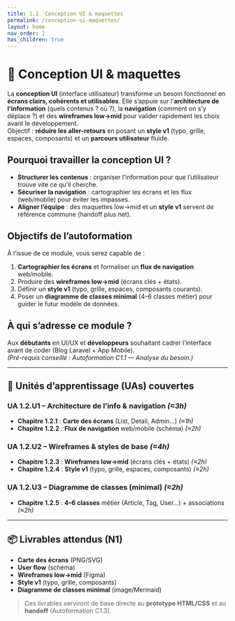 ```yaml
---
title: 1.2. Conception UI & maquettes
permalink: /conception-ui-maquettes/
layout: home
nav_order: 2
has_children: true
---
```


# 🎨 Conception UI & maquettes

La **conception UI** (interface utilisateur) transforme un besoin fonctionnel en **écrans clairs, cohérents et utilisables**. Elle s’appuie sur l’**architecture de l’information** (quels contenus ? où ?), la **navigation** (comment on s’y déplace ?) et des **wireframes low→mid** pour valider rapidement les choix avant le développement.  
Objectif : **réduire les aller-retours** en posant un **style v1** (typo, grille, espaces, composants) et un **parcours utilisateur** fluide.

## Pourquoi travailler la conception UI ?
- **Structurer les contenus** : organiser l’information pour que l’utilisateur trouve vite ce qu’il cherche.  
- **Sécuriser la navigation** : cartographier les écrans et les flux (web/mobile) pour éviter les impasses.  
- **Aligner l’équipe** : des maquettes low→mid et un **style v1** servent de référence commune (handoff plus net).

## Objectifs de l’autoformation
À l’issue de ce module, vous serez capable de :  
1. **Cartographier les écrans** et formaliser un **flux de navigation** web/mobile.  
2. Produire des **wireframes low→mid** (écrans clés + états).  
3. Définir un **style v1** (typo, grille, espaces, composants courants).  
4. Poser un **diagramme de classes minimal** (4–6 classes métier) pour guider le futur modèle de données.

## À qui s’adresse ce module ?
Aux **débutants** en UI/UX et **développeurs** souhaitant cadrer l’interface avant de coder (Blog Laravel + App Mobile).  
*(Pré-requis conseillé : Autoformation C1.1 — Analyse du besoin.)*

---

## 📘 Unités d’apprentissage (UAs) couvertes

### UA 1.2.U1 – Architecture de l’info & navigation *(≈3h)*
- **Chapitre 1.2.1** : **Carte des écrans** (List, Detail, Admin…) *(≈1h)*  
- **Chapitre 1.2.2** : **Flux de navigation** web/mobile (schéma) *(≈2h)*

### UA 1.2.U2 – Wireframes & styles de base *(≈4h)*
- **Chapitre 1.2.3** : **Wireframes low→mid** (écrans clés + états) *(≈2h)*  
- **Chapitre 1.2.4** : **Style v1** (typo, grille, espaces, composants) *(≈2h)*

### UA 1.2.U3 – Diagramme de classes (minimal) *(≈2h)*
- **Chapitre 1.2.5** : **4–6 classes** métier (Article, Tag, User…) + associations *(≈2h)*

---

## 📦 Livrables attendus (N1)
- **Carte des écrans** (PNG/SVG)  
- **User flow** (schéma)  
- **Wireframes low→mid** (Figma)  
- **Style v1** (typo, grille, composants)  
- **Diagramme de classes minimal** (image/Mermaid)

> Ces livrables serviront de base directe au **prototype HTML/CSS** et au **handoff** (Autoformation C1.3).


